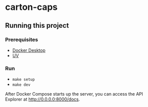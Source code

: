 # carton-caps

## Running this project
### Prerequisites
* [Docker Desktop](https://docs.docker.com/desktop/)
* [UV](https://github.com/astral-sh/uv)

### Run
- `make setup`
- `make dev`

After Docker Compose starts up the server, you can access the API Explorer at http://0.0.0.0:8000/docs.